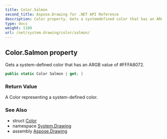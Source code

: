```yaml
---
title: Color.Salmon
second_title: Aspose.Drawing for .NET API Reference
description: Color property. Gets a systemdefined color that has an ARGB value of FFFA8072
type: docs
weight: 1180
url: /net/system.drawing/color/salmon/
---
```

## Color.Salmon property

Gets a system-defined color that has an ARGB value of #FFFA8072.

```csharp
public static Color Salmon { get; }
```

### Return Value

A Color representing a system-defined color.

### See Also

* struct [Color](../)
* namespace [System.Drawing](../../color/)
* assembly [Aspose.Drawing](../../../)



